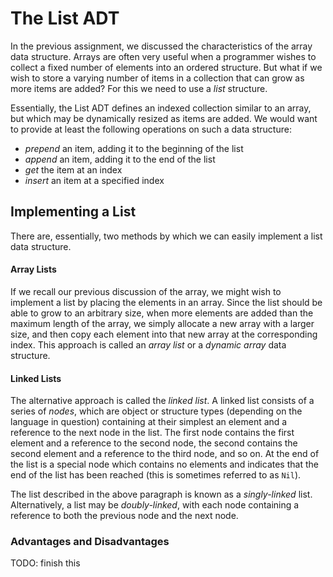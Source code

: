 The List ADT
=============

In the previous assignment, we discussed the characteristics of the array data structure. Arrays are often very useful when a programmer wishes to collect a fixed number of elements into an ordered structure. But what if we wish to store a varying number of items in a collection that can grow as more items are added? For this we need to use a _list_ structure.

Essentially, the List ADT defines an indexed collection similar to an array, but which may be dynamically resized as items are added. We would want to provide at least the following operations on such a data structure:

 + _prepend_ an item, adding it to the beginning of the list
 + _append_ an item, adding it to the end of the list
 + _get_ the item at an index
 + _insert_ an item at a specified index

Implementing a List
-------------------

There are, essentially, two methods by which we can easily implement a list data structure.

#### Array Lists

If we recall our previous discussion of the array, we might wish to implement a list by placing the elements in an array. Since the list should be able to grow to an arbitrary size, when more elements are added than the maximum length of the array, we simply allocate a new array with a larger size, and then copy each element into that new array at the corresponding index. This approach is called an _array list_ or a _dynamic array_ data structure.


#### Linked Lists

The alternative approach is called the _linked list_. A linked list consists of a series of _nodes_, which are object or structure types (depending on the language in question) containing at their simplest an element and a reference to the next node in the list. The first node contains the first element and a reference to the second node, the second contains the second element and a reference to the third node, and so on. At the end of the list is a special node which contains no elements and indicates that the end of the list has been reached (this is sometimes referred to as `Nil`).

The list described in the above paragraph is known as a _singly-linked_ list. Alternatively, a list may be _doubly-linked_, with each node containing a reference to both the previous node and the next node.


### Advantages and Disadvantages

TODO: finish this
